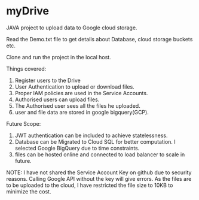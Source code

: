 # myDrive
JAVA project to upload data to Google cloud storage.

Read the Demo.txt file to get details about Database, cloud storage buckets etc.

Clone and run the project in the local host. 

Things covered:

1. Register users to the Drive
2. User Authentication to upload or download files.
3. Proper IAM policies are used in the Service Accounts.
4. Authorised users can upload files.
5. The Authorised user sees all the files he uploaded.
6. user and file data are stored in google bigquery(GCP).

Future Scope:

1. JWT authentication can be included to achieve statelessness.
2. Database can be Migrated to Cloud SQL for better computation. I selected Google BigQuery due to time constraints.
3. files can be hosted online and connected to load balancer to scale in future.

NOTE: I have not shared the Service Account Key on github due to security reasons. Calling Google API without the key will give errors. As the files are to be uploaded to the cloud, I have restricted the file size to 10KB to minimize the cost.
